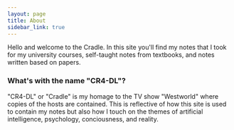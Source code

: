 ```yaml
---
layout: page
title: About
sidebar_link: true
---
```


Hello and welcome to the Cradle. In this site you'll find my notes that I
took for my university courses, self-taught notes from textbooks, and notes
written based on papers.


### What's with the name "CR4-DL"?
"CR4-DL" or "Cradle" is my homage to the TV show "Westworld" where copies
of the hosts are contained. This is reflective of how this site is used to
contain my notes but also how I touch on the themes of artificial intelligence,
psychology, conciousness, and reality.
